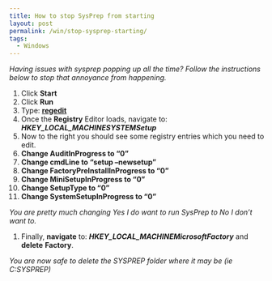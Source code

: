 ```yaml
---
title: How to stop SysPrep from starting
layout: post
permalink: /win/stop-sysprep-starting/
tags:
  - Windows
---
```

_Having issues with sysprep popping up all the time? Follow the instructions below to stop that annoyance from happening._

<ol start="1">
  <li>
    Click <strong>Start</strong>
  </li>
  <li>
    Click <strong>Run</strong>
  </li>
  <li>
    Type: <strong><span style="text-decoration: underline;">regedit</span></strong>
  </li>
  <li>
    Once the <strong>Registry</strong> Editor loads, navigate to: <strong><em>HKEY_LOCAL_MACHINESYSTEMSetup</em></strong>
  </li>
  <li>
    Now to the right you should see some registry entries which you need to edit.
  </li>
  <li>
    <strong>Change AuditInProgress to “0”</strong>
  </li>
  <li>
    <strong>Change cmdLine to “setup –newsetup”</strong>
  </li>
  <li>
    <strong>Change FactoryPreInstallInProgress to “0”</strong>
  </li>
  <li>
    <strong>Change MiniSetupInProgress to “0”</strong>
  </li>
  <li>
    <strong>Change SetupType to “0”</strong>
  </li>
  <li>
    <strong>Change SystemSetupInProgress to “0”</strong>
  </li>
</ol>

_You are pretty much changing Yes I do want to run SysPrep to No I don’t want to._

<ol start="1">
  <li>
    Finally, <strong>navigate</strong> to: <strong><em>HKEY_LOCAL_MACHINEMicrosoftFactory</em></strong> and <strong>delete</strong> <strong>Factory</strong>.
  </li>
</ol>

_You are now safe to delete the SYSPREP folder where it may be (ie C:SYSPREP)_
